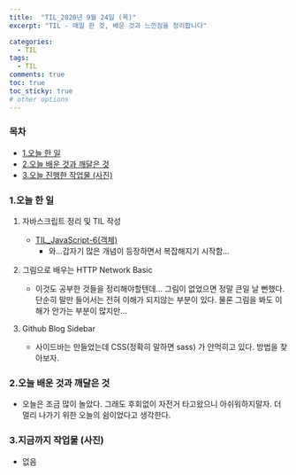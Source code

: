 ```yaml
---
title:  "TIL_2020년 9월 24일 (목)"
excerpt: "TIL - 매일 한 것, 배운 것과 느낀점을 정리합니다"

categories:
  - TIL
tags:
  - TIL
comments: true
toc: true
toc_sticky: true
# other options
---
```



<h3>목차</h3>

- [1.오늘 한 일](#1오늘-한-일)
- [2.오늘 배운 것과 깨달은 것](#2오늘-배운-것과-깨달은-것)
- [3.오늘 진행한 작업물 (사진)](#3오늘-진행한-작업물-사진)
  

### 1.오늘 한 일
    
1. 자바스크립트 정리 및 TIL 작성
    - [TIL_JavaScript-6(객체)](https://hocheoljang.github.io/javascript/JavaScript-6/)
        - 와...갑자기 많은 개념이 등장하면서 복잡해지기 시작함...

2. 그림으로 배우는 HTTP Network Basic
    - 이것도 공부한 것들을 정리해야할텐데...
    그림이 없었으면 정말 큰일 날 뻔했다. 단순히 말만 들어서는 전혀 이해가 되지않는 부분이 있다.
    물론 그림을 봐도 이해가 안가는 부분이 많지만...
    
3. Github Blog Sidebar
    - 사이드바는 만들었는데 CSS(정확히 말하면 sass) 가 안먹히고 있다. 방법을 찾아보자.
    
### 2.오늘 배운 것과 깨달은 것

- 오늘은 조금 많이 놀았다. 그래도 후회없이 자전거 타고왔으니 아쉬워하지말자.
더 멀리 나가기 위한 오늘의 쉼이었다고 생각한다.

### 3.지금까지 작업물 (사진)

- 없음


>